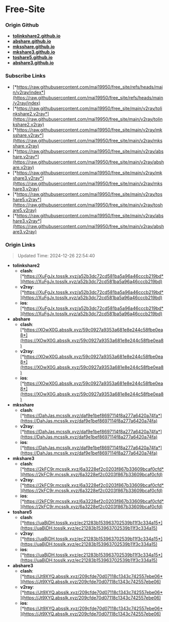 # Free-Site

### Origin Github

- [**tolinkshare2.github.io**](https://github.com/tolinkshare2/tolinkshare2.github.io)
- [**abshare.github.io**](https://github.com/abshare/abshare.github.io)
- [**mksshare.github.io**](https://github.com/mksshare/mksshare.github.io)
- [**mkshare3.github.io**](https://github.com/mkshare3/mkshare3.github.io)
- [**toshare5.github.io**](https://github.com/toshare5/toshare5.github.io)
- [**abshare3.github.io**](https://github.com/abshare3/abshare3.github.io)

### Subscribe Links

- [*https://raw.githubusercontent.com/mai19950/free_site/refs/heads/main/v2ray/index*](https://raw.githubusercontent.com/mai19950/free_site/refs/heads/main/v2ray/index)
- [*https://raw.githubusercontent.com/mai19950/free_site/main/v2ray/tolinkshare2.v2ray*](https://raw.githubusercontent.com/mai19950/free_site/main/v2ray/tolinkshare2.v2ray)
- [*https://raw.githubusercontent.com/mai19950/free_site/main/v2ray/mksshare.v2ray*](https://raw.githubusercontent.com/mai19950/free_site/main/v2ray/mksshare.v2ray)
- [*https://raw.githubusercontent.com/mai19950/free_site/main/v2ray/abshare.v2ray*](https://raw.githubusercontent.com/mai19950/free_site/main/v2ray/abshare.v2ray)
- [*https://raw.githubusercontent.com/mai19950/free_site/main/v2ray/mkshare3.v2ray*](https://raw.githubusercontent.com/mai19950/free_site/main/v2ray/mkshare3.v2ray)
- [*https://raw.githubusercontent.com/mai19950/free_site/main/v2ray/toshare5.v2ray*](https://raw.githubusercontent.com/mai19950/free_site/main/v2ray/toshare5.v2ray)
- [*https://raw.githubusercontent.com/mai19950/free_site/main/v2ray/abshare3.v2ray*](https://raw.githubusercontent.com/mai19950/free_site/main/v2ray/abshare3.v2ray)

### Origin Links

> Updated Time: 2024-12-26 22:54:40

- **tolinkshare2**
  - **clash**: [*https://XuFgJx.tosslk.xyz/a52b3dc72cd581ba5a96a46cccb219bd*](https://XuFgJx.tosslk.xyz/a52b3dc72cd581ba5a96a46cccb219bd)
  - **v2ray**: [*https://XuFgJx.tosslk.xyz/a52b3dc72cd581ba5a96a46cccb219bd*](https://XuFgJx.tosslk.xyz/a52b3dc72cd581ba5a96a46cccb219bd)
  - **ios**: [*https://XuFgJx.tosslk.xyz/a52b3dc72cd581ba5a96a46cccb219bd*](https://XuFgJx.tosslk.xyz/a52b3dc72cd581ba5a96a46cccb219bd)
- **abshare**
  - **clash**: [*https://XOwX0G.absslk.xyz/59c0927a9353a681e8e244c58fbe0ea8*](https://XOwX0G.absslk.xyz/59c0927a9353a681e8e244c58fbe0ea8)
  - **v2ray**: [*https://XOwX0G.absslk.xyz/59c0927a9353a681e8e244c58fbe0ea8*](https://XOwX0G.absslk.xyz/59c0927a9353a681e8e244c58fbe0ea8)
  - **ios**: [*https://XOwX0G.absslk.xyz/59c0927a9353a681e8e244c58fbe0ea8*](https://XOwX0G.absslk.xyz/59c0927a9353a681e8e244c58fbe0ea8)
- **mksshare**
  - **clash**: [*https://DahJas.mcsslk.xyz/daf9e1bef8697114f8a277a6420a74fa*](https://DahJas.mcsslk.xyz/daf9e1bef8697114f8a277a6420a74fa)
  - **v2ray**: [*https://DahJas.mcsslk.xyz/daf9e1bef8697114f8a277a6420a74fa*](https://DahJas.mcsslk.xyz/daf9e1bef8697114f8a277a6420a74fa)
  - **ios**: [*https://DahJas.mcsslk.xyz/daf9e1bef8697114f8a277a6420a74fa*](https://DahJas.mcsslk.xyz/daf9e1bef8697114f8a277a6420a74fa)
- **mkshare3**
  - **clash**: [*https://2kFC9r.mcsslk.xyz/6a3228ef2c0203f867b33609bcaf0cfd*](https://2kFC9r.mcsslk.xyz/6a3228ef2c0203f867b33609bcaf0cfd)
  - **v2ray**: [*https://2kFC9r.mcsslk.xyz/6a3228ef2c0203f867b33609bcaf0cfd*](https://2kFC9r.mcsslk.xyz/6a3228ef2c0203f867b33609bcaf0cfd)
  - **ios**: [*https://2kFC9r.mcsslk.xyz/6a3228ef2c0203f867b33609bcaf0cfd*](https://2kFC9r.mcsslk.xyz/6a3228ef2c0203f867b33609bcaf0cfd)
- **toshare5**
  - **clash**: [*https://uaBjDH.tosslk.xyz/ec21283b153963702539b11f3c334a15*](https://uaBjDH.tosslk.xyz/ec21283b153963702539b11f3c334a15)
  - **v2ray**: [*https://uaBjDH.tosslk.xyz/ec21283b153963702539b11f3c334a15*](https://uaBjDH.tosslk.xyz/ec21283b153963702539b11f3c334a15)
  - **ios**: [*https://uaBjDH.tosslk.xyz/ec21283b153963702539b11f3c334a15*](https://uaBjDH.tosslk.xyz/ec21283b153963702539b11f3c334a15)
- **abshare3**
  - **clash**: [*https://Jt9XYQ.absslk.xyz/209cfde70d07118c1343c742557ebe06*](https://Jt9XYQ.absslk.xyz/209cfde70d07118c1343c742557ebe06)
  - **v2ray**: [*https://Jt9XYQ.absslk.xyz/209cfde70d07118c1343c742557ebe06*](https://Jt9XYQ.absslk.xyz/209cfde70d07118c1343c742557ebe06)
  - **ios**: [*https://Jt9XYQ.absslk.xyz/209cfde70d07118c1343c742557ebe06*](https://Jt9XYQ.absslk.xyz/209cfde70d07118c1343c742557ebe06)
